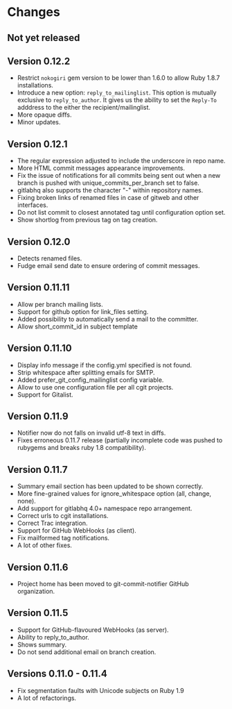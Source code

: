 # Changes

## Not yet released

## Version 0.12.2

* Restrict `nokogiri` gem version to be lower than 1.6.0 to allow Ruby 1.8.7 installations.
* Introduce a new option: `reply_to_mailinglist`. This option is mutually
exclusive to `reply_to_author`. It gives us the ability to set the
`Reply-To` adddress to the either the recipient/mailinglist.
* More opaque diffs.
* Minor updates.

## Version 0.12.1

* The regular expression adjusted to include the underscore in repo name.
* More HTML commit messages appearance improvements.
* Fix the issue of notifications for all commits being sent out when a
  new branch is pushed with unique_commits_per_branch set to false.
* gitlabhq also supports the character "-" within repository names.
* Fixing broken links of renamed files in case of gitweb and other interfaces.
* Do not list commit to closest annotated tag until configuration option set.
* Show shortlog from previous tag on tag creation.

## Version 0.12.0

* Detects renamed files.
* Fudge email send date to ensure ordering of commit messages.

## Version 0.11.11

* Allow per branch mailing lists.
* Support for github option for link_files setting.
* Added possibility to automatically send a mail to the committer.
* Allow short_commit_id in subject template

## Version 0.11.10

* Display info message if the config.yml specified is not found.
* Strip whitespace after splitting emails for SMTP.
* Added prefer_git_config_mailinglist config variable.
* Allow to use one configuration file per all cgit projects.
* Support for Gitalist.

## Version 0.11.9

* Notifier now do not falls on invalid utf-8 text in diffs.
* Fixes erroneous 0.11.7 release (partially incomplete code was pushed to rubygems and breaks ruby 1.8 compatibility).

## Version 0.11.7

* Summary email section has been updated to be shown correctly.
* More fine-grained values for ignore_whitespace option (all, change, none).
* Add support for gitlabhq 4.0+ namespace repo arrangement.
* Correct urls to cgit installations.
* Correct Trac integration.
* Support for GitHub WebHooks (as client).
* Fix mailformed tag notifications.
* A lot of other fixes.

## Version 0.11.6

* Project home has been moved to git-commit-notifier GitHub organization.

## Version 0.11.5

* Support for GitHub-flavoured WebHooks (as server).
* Ability to reply_to_author.
* Shows summary.
* Do not send additional email on branch creation.

## Versions 0.11.0 - 0.11.4

* Fix segmentation faults with Unicode subjects on Ruby 1.9
* A lot of refactorings.
